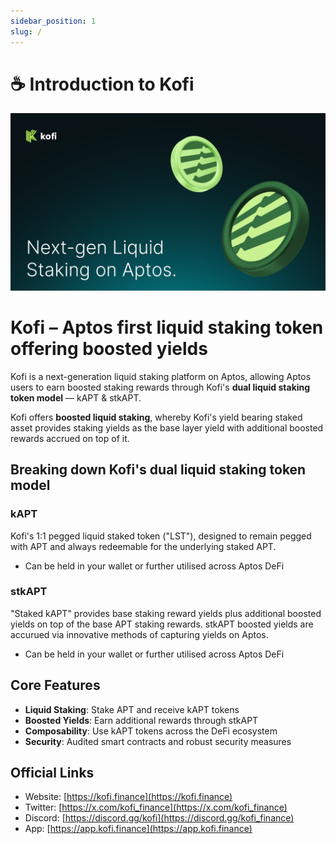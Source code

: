 ```yaml
---
sidebar_position: 1
slug: /
---
```


# ☕ Introduction to Kofi

![Kofi Finance Banner](intoduction-banner.webp)

# Kofi – Aptos first liquid staking token offering boosted yields

Kofi is a next-generation liquid staking platform on Aptos, allowing Aptos users to earn boosted staking rewards through Kofi's **dual liquid staking token model** — kAPT & stkAPT.

Kofi offers **boosted liquid staking**, whereby Kofi's yield bearing staked asset provides staking yields as the base layer yield with additional boosted rewards accrued on top of it.  

## Breaking down Kofi's dual liquid staking token model

### kAPT

Kofi's 1:1 pegged liquid staked token ("LST"), designed to remain pegged with APT and always redeemable for the underlying staked APT.  

- Can be held in your wallet or further utilised across Aptos DeFi

### stkAPT

"Staked kAPT" provides base staking reward yields plus additional boosted yields on top of the base APT staking rewards. stkAPT boosted yields are accurued via innovative methods of capturing yields on Aptos.

- Can be held in your wallet or further utilised across Aptos DeFi

## Core Features

- **Liquid Staking**: Stake APT and receive kAPT tokens
- **Boosted Yields**: Earn additional rewards through stkAPT
- **Composability**: Use kAPT tokens across the DeFi ecosystem
- **Security**: Audited smart contracts and robust security measures

## Official Links

- Website: [https://kofi.finance](https://kofi.finance)
- Twitter: [https://x.com/kofi_finance](https://x.com/kofi_finance)
- Discord: [https://discord.gg/kofi](https://discord.gg/kofi_finance)
- App: [https://app.kofi.finance](https://app.kofi.finance)
